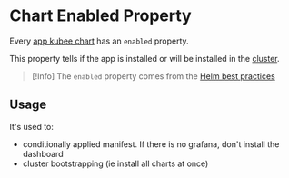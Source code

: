 # Chart Enabled Property

Every [app kubee chart](app-chart.md) has an `enabled` property.

This property tells if the app is installed or will be installed in the [cluster](cluster.md).


> [!Info]
> The `enabled` property comes from the [Helm best practices](https://helm.sh/docs/chart_best_practices/dependencies/#conditions-and-tags)

## Usage

It's used to:
* conditionally applied manifest. If there is no grafana, don't install the dashboard
* cluster bootstrapping (ie install all charts at once)

